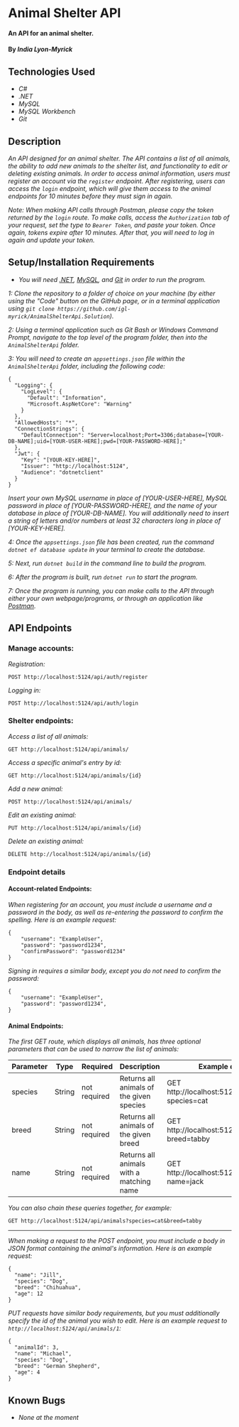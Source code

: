 # Animal Shelter API

#### An API for an animal shelter.

#### By _**India Lyon-Myrick**_

## Technologies Used

* _C#_
* _.NET_
* _MySQL_
* _MySQL Workbench_
* _Git_

## Description

_An API designed for an animal shelter. The API contains a list of all animals, the ability to add new animals to the shelter list, and functionality to edit or deleting existing animals. In order to access animal information, users must register an account via the ``register`` endpoint. After registering, users can access the ``login`` endpoint, which will give them access to the animal endpoints for 10 minutes before they must sign in again._

_Note: When making API calls through Postman, please copy the token returned by the ``login`` route. To make calls, access the ``Authorization`` tab of your request, set the type to ``Bearer Token``, and paste your token. Once again, tokens expire after 10 minutes. After that, you will need to log in again and update your token._

## Setup/Installation Requirements

* _You will need [.NET](https://dotnet.microsoft.com/en-us/download/dotnet/6.0), [MySQL](https://downloads.mysql.com/archives/get/p/25/file/mysql-installer-web-community-8.0.19.0.msi), and [Git](https://git-scm.com/downloads/) in order to run the program._

_1: Clone the repository to a folder of choice on your machine (by either using the "Code" button on the GitHub page, or in a terminal application using `git clone https://github.com/igl-myrick/AnimalShelterApi.Solution`)._

_2: Using a terminal application such as Git Bash or Windows Command Prompt, navigate to the top level of the program folder, then into the `AnimalShelterApi` folder._

_3: You will need to create an `appsettings.json` file within the `AnimalShelterApi` folder, including the following code:_

```
{
  "Logging": {
    "LogLevel": {
      "Default": "Information",
      "Microsoft.AspNetCore": "Warning"
    }
  },
  "AllowedHosts": "*",
  "ConnectionStrings": {
    "DefaultConnection": "Server=localhost;Port=3306;database=[YOUR-DB-NAME];uid=[YOUR-USER-HERE];pwd=[YOUR-PASSWORD-HERE];"
  },
  "Jwt": {
    "Key": "[YOUR-KEY-HERE]",
    "Issuer": "http://localhost:5124",
    "Audience": "dotnetclient"
  }
}
```

_Insert your own MySQL username in place of [YOUR-USER-HERE], MySQL password in place of [YOUR-PASSWORD-HERE], and the name of your database in place of [YOUR-DB-NAME]. You will additionally need to insert a string of letters and/or numbers at least 32 characters long in place of [YOUR-KEY-HERE]._

_4: Once the `appsettings.json` file has been created, run the command `dotnet ef database update` in your terminal to create the database._

_5: Next, run `dotnet build` in the command line to build the program._

_6: After the program is built, run `dotnet run` to start the program._

_7: Once the program is running, you can make calls to the API through either your own webpage/programs, or through an application like [Postman](https://www.postman.com/downloads/)._

## API Endpoints

### Manage accounts:

_Registration:_

    POST http://localhost:5124/api/auth/register

_Logging in:_

    POST http://localhost:5124/api/auth/login

### Shelter endpoints:

_Access a list of all animals:_

    GET http://localhost:5124/api/animals/

_Access a specific animal's entry by id:_

    GET http://localhost:5124/api/animals/{id}

_Add a new animal:_

    POST http://localhost:5124/api/animals/

_Edit an existing animal:_

    PUT http://localhost:5124/api/animals/{id}

_Delete an existing animal:_

    DELETE http://localhost:5124/api/animals/{id}

### Endpoint details

#### Account-related Endpoints:

_When registering for an account, you must include a username and a password in the body, as well as re-entering the password to confirm the spelling. Here is an example request:_

```
{
    "username": "ExampleUser",
    "password": "password1234",
    "confirmPassword": "password1234"
}
```

_Signing in requires a similar body, except you do not need to confirm the password:_

```
{
    "username": "ExampleUser",
    "password": "password1234",
}
```

#### Animal Endpoints:

_The first GET route, which displays all animals, has three optional parameters that can be used to narrow the list of animals:_

| Parameter | Type | Required | Description | Example query |
|---|---|---|---|---|
| species | String | not required | Returns all animals of the given species | GET http://localhost:5124/api/animals?species=cat |
| breed | String | not required | Returns all animals of the given breed | GET http://localhost:5124/api/animals?breed=tabby
| name | String | not required | Returns all animals with a matching name | GET http://localhost:5124/api/animals?name=jack

_You can also chain these queries together, for example:_ 

``GET http://localhost:5124/api/animals?species=cat&breed=tabby``

---

_When making a request to the POST endpoint, you must include a body in JSON format containing the animal's information. Here is an example request:_

```
{
  "name": "Jill",
  "species": "Dog",
  "breed": "Chihuahua",
  "age": 12
}
```

_PUT requests have similar body requirements, but you must additionally specify the id of the animal you wish to edit. Here is an example request to ``http://localhost:5124/api/animals/1``:_

```
{
  "animalId": 3,
  "name": "Michael",
  "species": "Dog",
  "breed": "German Shepherd",
  "age": 4
}
```

## Known Bugs

* _None at the moment_